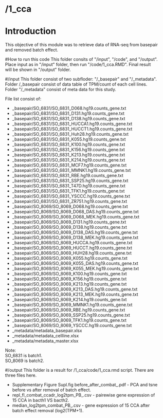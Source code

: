 # /1_cca
# Introduction
This objective of this module was to retrieve data of RNA-seq from basepair and removed batch effect. <br/>

#How to run this code
This folder consits of  "/input", "/code", and "/output". Place input as in "/input" folder, then run "/code/1_cca.RMD". Final result will be shown in "/output" folder.

#/input
This folder consist of two subfloder: "/_basepair" and "/_metadata". Folder /_basepair consist of data table of TPM/count of each cell lines. Folder "/_metadata" consist of meta data for this study.

File list consist of:
-	_basepair/SO_6831/SO_6831_D068.hg19.counts_gene.txt
-	_basepair/SO_6831/SO_6831_D131.hg19.counts_gene.txt
-	_basepair/SO_6831/SO_6831_D138.hg19.counts_gene.txt
-	_basepair/SO_6831/SO_6831_HUCCA1.hg19.counts_gene.txt
-	_basepair/SO_6831/SO_6831_HUCCT1.hg19.counts_gene.txt
-	_basepair/SO_6831/SO_6831_Huh28.hg19.counts_gene.txt
-	_basepair/SO_6831/SO_6831_K055.hg19.counts_gene.txt
-	_basepair/SO_6831/SO_6831_K100.hg19.counts_gene.txt
-	_basepair/SO_6831/SO_6831_K156.hg19.counts_gene.txt
-	_basepair/SO_6831/SO_6831_K213.hg19.counts_gene.txt
-	_basepair/SO_6831/SO_6831_K214.hg19.counts_gene.txt
-	_basepair/SO_6831/SO_6831_MCF7.hg19.counts_gene.txt
-	_basepair/SO_6831/SO_6831_MMNK1.hg19.counts_gene.txt
-	_basepair/SO_6831/SO_6831_RBE.hg19.counts_gene.txt
-	_basepair/SO_6831/SO_6831_SSP25.hg19.counts_gene.txt
-	_basepair/SO_6831/SO_6831_T47D.hg19.counts_gene.txt
-	_basepair/SO_6831/SO_6831_TFK1.hg19.counts_gene.txt
-	_basepair/SO_6831/SO_6831_YSCCC.hg19.counts_gene.txt
-	_basepair/SO_6831/SO_6831_ZR751.hg19.counts_gene.txt
-	_basepair/SO_8069/SO_8069_D068.hg19.counts_gene.txt
-	_basepair/SO_8069/SO_8069_D068_DAS.hg19.counts_gene.txt
-	_basepair/SO_8069/SO_8069_D068_MEK.hg19.counts_gene.txt
-	_basepair/SO_8069/SO_8069_D131.hg19.counts_gene.txt
-	_basepair/SO_8069/SO_8069_D138.hg19.counts_gene.txt
-	_basepair/SO_8069/SO_8069_D138_DAS.hg19.counts_gene.txt
-	_basepair/SO_8069/SO_8069_D138_MEK.hg19.counts_gene.txt
-	_basepair/SO_8069/SO_8069_HUCCA.hg19.counts_gene.txt
-	_basepair/SO_8069/SO_8069_HUCCT.hg19.counts_gene.txt
-	_basepair/SO_8069/SO_8069_HUH28.hg19.counts_gene.txt
-	_basepair/SO_8069/SO_8069_K055.hg19.counts_gene.txt
-	_basepair/SO_8069/SO_8069_K055_DAS.hg19.counts_gene.txt
-	_basepair/SO_8069/SO_8069_K055_MEK.hg19.counts_gene.txt
-	_basepair/SO_8069/SO_8069_K100.hg19.counts_gene.txt
-	_basepair/SO_8069/SO_8069_K156.hg19.counts_gene.txt
-	_basepair/SO_8069/SO_8069_K213.hg19.counts_gene.txt
-	_basepair/SO_8069/SO_8069_K213_DAS.hg19.counts_gene.txt
-	_basepair/SO_8069/SO_8069_K213_MEK.hg19.counts_gene.txt
-	_basepair/SO_8069/SO_8069_K214.hg19.counts_gene.txt
-	_basepair/SO_8069/SO_8069_MMNK1.hg19.counts_gene.txt
-	_basepair/SO_8069/SO_8069_RBE.hg19.counts_gene.txt
-	_basepair/SO_8069/SO_8069_SSP25.hg19.counts_gene.txt
-	_basepair/SO_8069/SO_8069_TFK1.hg19.counts_gene.txt
-	_basepair/SO_8069/SO_8069_YSCCC.hg19.counts_gene.txt
-	_metadata/metadata_basepair.xlsx
-	_metadata/metadata_cellline.xlsx
-	_metadata/metadata_master.xlsx

Note:<br/>
SO_6831 is batch1.<br/>
SO_8069 is batch2.<br/>

#/output
This folder is a result for /1_cca/code/1_cca.rmd script. There are three files here.<br/>
- Supplementary Figure Supl.fig before_after_combat_.pdf - PCA and tsne before vs after removal of batch effect.<br/>
- repl_fl_combat_ccadr_log2tpm_PB_.csv - pairewise gene expression of 15 CCA in bacth1 VS bacth2.<br/>
- median_log2tpm_combat_PB_.csv - gene expression of 15 CCA after batch effect removal (log2(TPM+1). <br/>
